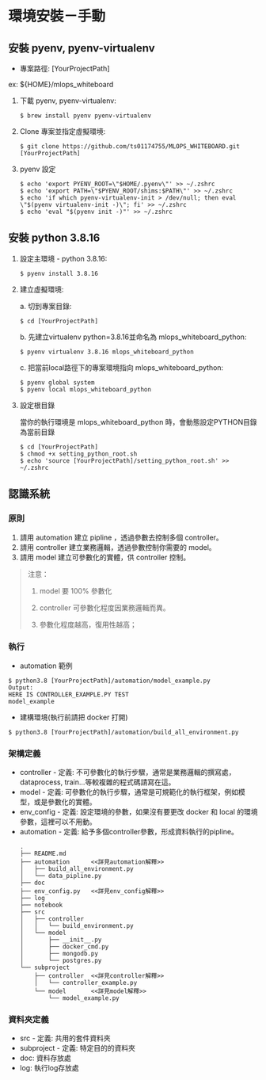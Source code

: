 # 環境安裝－手動
## 安裝 pyenv, pyenv-virtualenv
- 專案路徑: [YourProjectPath]

ex: ${HOME}/mlops_whiteboard

1. 下載 pyenv, pyenv-virtualenv: 

    ```
    $ brew install pyenv pyenv-virtualenv
    ```

2. Clone 專案並指定虛擬環境: 
    ```
    $ git clone https://github.com/ts01174755/MLOPS_WHITEBOARD.git [YourProjectPath]
    ```

3. pyenv 設定
    ```
    $ echo 'export PYENV_ROOT=\"$HOME/.pyenv\"' >> ~/.zshrc
    $ echo 'export PATH=\"$PYENV_ROOT/shims:$PATH\"' >> ~/.zshrc
    $ echo 'if which pyenv-virtualenv-init > /dev/null; then eval \"$(pyenv virtualenv-init -)\"; fi' >> ~/.zshrc
    $ echo 'eval "$(pyenv init -)"' >> ~/.zshrc
    ```

## 安裝 python 3.8.16
1. 設定主環境 - python 3.8.16:
    ```
    $ pyenv install 3.8.16
    ```

2. 建立虛擬環境: 

    a. 切到專案目錄: 
    ```
    $ cd [YourProjectPath]
    ```

    b. 先建立virtualenv python=3.8.16並命名為 mlops_whiteboard_python: 
    ```
    $ pyenv virtualenv 3.8.16 mlops_whiteboard_python
    ```

    c. 把當前local路徑下的專案環境指向 mlops_whiteboard_python: 
    ```
    $ pyenv global system 
    $ pyenv local mlops_whiteboard_python
    ```

3. 設定根目錄
    
    當你的執行環境是 mlops_whiteboard_python 時，會動態設定PYTHON目錄為當前目錄
    ```
    $ cd [YourProjectPath]
    $ chmod +x setting_python_root.sh
    $ echo 'source [YourProjectPath]/setting_python_root.sh' >> ~/.zshrc
    ```

## 認識系統
### 原則
1. 請用 automation 建立 pipline ，透過參數去控制多個 controller。
2. 請用 controller 建立業務邏輯，透過參數控制你需要的 model。
3. 請用 model 建立可參數化的實體，供 controller 控制。

> 注意：
> 1. model 要 100% 參數化
>
> 2. controller 可參數化程度因業務邏輯而異。
>
> 3. 參數化程度越高，復用性越高；

### 執行
- automation 範例
```
$ python3.8 [YourProjectPath]/automation/model_example.py
Output:
HERE IS CONTROLLER_EXAMPLE.PY TEST
model_example
```

- 建構環境(執行前請把 docker 打開)
```
$ python3.8 [YourProjectPath]/automation/build_all_environment.py
```

### 架構定義
- controller - 定義: 不可參數化的執行步驟，通常是業務邏輯的撰寫處，dataprocess, train...等較複雜的程式碼請寫在這。
- model - 定義: 可參數化的執行步驟，通常是可規範化的執行框架，例如模型，或是參數化的實體。
- env_config - 定義: 設定環境的參數，如果沒有要更改 docker 和 local 的環境參數，這裡可以不用動。
- automation - 定義: 給予多個controller參數，形成資料執行的pipline。
    ```
    .
    ├── README.md
    ├── automation      <<詳見automation解釋>>
    │   ├── build_all_environment.py
    │   └── data_pipline.py
    ├── doc
    ├── env_config.py   <<詳見env_config解釋>>
    ├── log
    ├── notebook
    ├── src
    │   ├── controller
    │   │   └── build_environment.py
    │   └── model
    │       ├── __init__.py
    │       ├── docker_cmd.py
    │       ├── mongodb.py
    │       └── postgres.py
    └── subproject
        ├── controller  <<詳見controller解釋>>
        │   └── controller_example.py
        └── model       <<詳見model解釋>>
            └── model_example.py
    ```
### 資料夾定義
- src - 定義: 共用的套件資料夾
- subproject - 定義: 特定目的的資料夾
- doc: 資料存放處
- log: 執行log存放處
